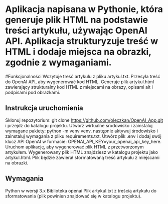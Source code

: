 # Aplikacja napisana w Pythonie, która generuje plik HTML na podstawie treści artykułu, używając OpenAI API. Aplikacja strukturyzuje treść w HTML i dodaje miejsca na obrazki, zgodnie z wymaganiami.

#Funkcjonalności
Wczytuje treść artykułu z pliku artykul.txt.
Przesyła treść do OpenAI API, aby wygenerować kod HTML.
Generuje plik artykul.html zawierający strukturalny kod HTML z miejscami na obrazy, opisami alt i podpisami pod obrazkami.


## Instrukcja uruchomienia
Sklonuj repozytorium: git clone https://github.com/oleczkan/OpenAI_App.git i przejdź do katalogu projektu.
Utwórz wirtualne środowisko i zainstaluj wymagane pakiety: python -m venv venv, następnie aktywuj środowisko i zainstaluj wymagania z pliku requirements.txt.
Utwórz plik .env i dodaj swój klucz API OpenAI w formacie: OPENAI_API_KEY=your_openai_api_key_here.
Uruchom aplikację, aby wygenerować plik HTML z przetworzonym artykułem.
Wygenerowany plik HTML znajdziesz w katalogu projektu jako artykul.html. Plik będzie zawierał sformatowaną treść artykułu z miejscami na obrazki.


## Wymagania
Python w wersji 3.x
Biblioteka openai 
Plik artykul.txt z treścią artykułu do sformatowania (plik powinien znajdować się w katalogu projektu).
